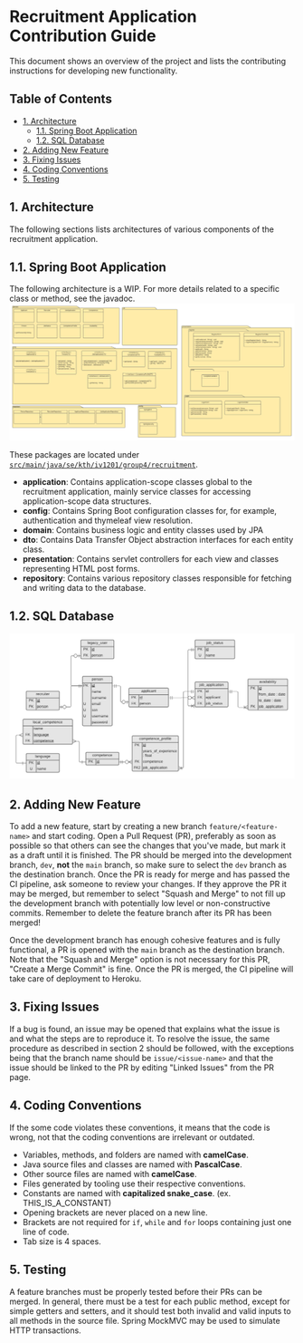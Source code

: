 # Recruitment Application Contribution Guide
This document shows an overview of the project and lists the contributing
instructions for developing new functionality.

## Table of Contents
 - [1. Architecture](#1-architecture)
    - [1.1. Spring Boot Application](#11-spring-boot-application)
    - [1.2. SQL Database](#12-sql-database)
 - [2. Adding New Feature](#2-adding-new-feature)
 - [3. Fixing Issues](#3-fixing-issues)
 - [4. Coding Conventions](#4-coding-conventions)
 - [5. Testing](#5-testing)

## 1. Architecture
The following sections lists architectures of various components of the
recruitment application.

## 1.1. Spring Boot Application
The following architecture is a WIP. For more details related to a specific
class or method, see the javadoc.
<img src="img/backend.png" alt="Spring Boot Java architecture"/>

These packages are located under [`src/main/java/se/kth/iv1201/group4/recruitment`](src/main/java/se/kth/iv1201/group4/recruitment).
 - **application**: Contains application-scope classes global to the recruitment application, mainly
                    service classes for accessing application-scope data structures.
 - **config**: Contains Spring Boot configuration classes for, for example, authentication and
               thymeleaf view resolution.
 - **domain**: Contains business logic and entity classes used by JPA
 - **dto**: Contains Data Transfer Object abstraction interfaces for each entity class.
 - **presentation**: Contains servlet controllers for each view and classes representing
                     HTML post forms.
 - **repository**: Contains various repository classes responsible for fetching and writing data
                   to the database.

## 1.2. SQL Database
<img src="img/db.png" alt="SQL database architecture"/>

## 2. Adding New Feature
To add a new feature, start by creating a new branch `feature/<feature-name>` and start coding. Open a
Pull Request (PR), preferably as soon as possible so that others can see the changes that you've made, but
mark it as a draft until it is finished. The PR should be merged into the development branch, `dev`,
**not** the `main` branch, so make sure to select the `dev` branch as the destination branch. Once
the PR is ready for merge and has passed the CI pipeline, ask someone to review your changes. If they
approve the PR it may be merged, but remember to select "Squash and Merge" to not fill up the development
branch with potentially low level or non-constructive commits. Remember to delete the feature branch after
its PR has been merged!

Once the development branch has enough cohesive features and is fully functional, a PR is opened with the
`main` branch as the destination branch.  Note that the "Squash and Merge" option is not necessary for this PR,
"Create a Merge Commit" is fine. Once the PR is merged, the CI pipeline will take care of deployment to Heroku.

## 3. Fixing Issues
If a bug is found, an issue may be opened that explains what the issue is and what the steps are to
reproduce it. To resolve the issue, the same procedure as described in section 2 should be followed, with
the exceptions being that the branch name should be `issue/<issue-name>` and that the issue should
be linked to the PR by editing "Linked Issues" from the PR page.

## 4. Coding Conventions
If the some code violates these conventions, it means that the code is wrong, not that
the coding conventions are irrelevant or outdated.
- Variables, methods, and folders are named with **camelCase**.
- Java source files and classes are named with **PascalCase**.
- Other source files are named with **camelCase**.
- Files generated by tooling use their respective conventions.
- Constants are named with **capitalized snake_case**. (ex. THIS_IS_A_CONSTANT)
- Opening brackets are never placed on a new line.
- Brackets are not required for `if`, `while` and `for` loops containing
  just one line of code.
- Tab size is 4 spaces.

## 5. Testing
A feature branches must be properly tested before their PRs can be merged. In general, there must be a test
for each public method, except for simple getters and setters, and it should test both invalid and valid inputs
to all methods in the source file. Spring MockMVC may be used to simulate HTTP transactions.
